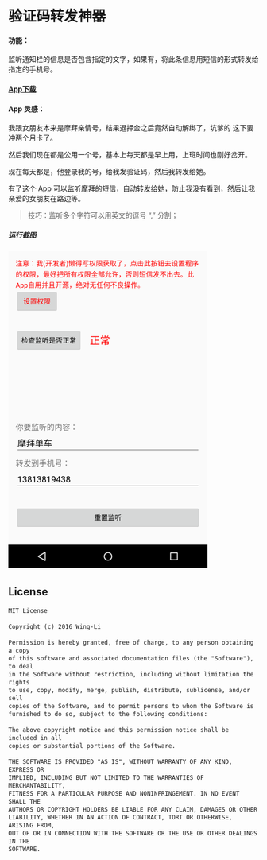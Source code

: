 # 验证码转发神器

#### 功能：

监听通知栏的信息是否包含指定的文字，如果有，将此条信息用短信的形式转发给指定的手机号。

#### [App下载](https://github.com/Wing-Li/SmsForward/releases/download/1.0.0/SmsForward-app-release.apk)

#### App 灵感：

我跟女朋友本来是摩拜亲情号，结果退押金之后竟然自动解绑了，坑爹的 这下要冲两个月卡了。

然后我们现在都是公用一个号，基本上每天都是早上用，上班时间也刚好岔开。

现在每天都是，他登录我的号，给我发验证码，然后我转发给她。


有了这个 App 可以监听摩拜的短信，自动转发给她，防止我没有看到，然后让我亲爱的女朋友在路边等。

> 技巧：监听多个字符可以用英文的逗号 “,” 分割；

##### 运行截图

![](https://github.com/Wing-Li/SmsForward/blob/master/img/img.png)



## License

    MIT License

    Copyright (c) 2016 Wing-Li

    Permission is hereby granted, free of charge, to any person obtaining a copy
    of this software and associated documentation files (the "Software"), to deal
    in the Software without restriction, including without limitation the rights
    to use, copy, modify, merge, publish, distribute, sublicense, and/or sell
    copies of the Software, and to permit persons to whom the Software is
    furnished to do so, subject to the following conditions:

    The above copyright notice and this permission notice shall be included in all
    copies or substantial portions of the Software.

    THE SOFTWARE IS PROVIDED "AS IS", WITHOUT WARRANTY OF ANY KIND, EXPRESS OR
    IMPLIED, INCLUDING BUT NOT LIMITED TO THE WARRANTIES OF MERCHANTABILITY,
    FITNESS FOR A PARTICULAR PURPOSE AND NONINFRINGEMENT. IN NO EVENT SHALL THE
    AUTHORS OR COPYRIGHT HOLDERS BE LIABLE FOR ANY CLAIM, DAMAGES OR OTHER
    LIABILITY, WHETHER IN AN ACTION OF CONTRACT, TORT OR OTHERWISE, ARISING FROM,
    OUT OF OR IN CONNECTION WITH THE SOFTWARE OR THE USE OR OTHER DEALINGS IN THE
    SOFTWARE.
